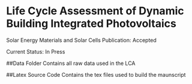 # Life Cycle Assessment of Dynamic Building Integrated Photovoltaics
Solar Energy Materials and Solar Cells Publication: Accepted


Current Status: In Press


##Data Folder
Contains all raw data used in the LCA

##Latex Source Code
Contains the tex files used to build the maunscript 

